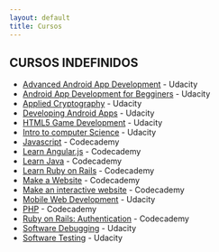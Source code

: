 ```yaml
---
layout: default
title: Cursos
---
```


## CURSOS INDEFINIDOS
* [Advanced Android App Development](https://www.udacity.com/courses/ud855) - Udacity
* [Android App Development for Begginers](https://www.udacity.com/course/android-development-for-beginners--ud837) - Udacity
* [Applied Cryptography](https://www.udacity.com/course/applied-cryptography--cs387) - Udacity
* [Developing Android Apps](https://www.udacity.com/course/developing-android-apps--ud853) - Udacity
* [HTML5 Game Development](https://www.udacity.com/courses/cs255) - Udacity
* [Intro to computer Science](https://www.udacity.com/courses/cs101) - Udacity
* [Javascript](https://www.codecademy.com/learn/javascript) - Codecademy
* [Learn Angular.js](https://www.codecademy.com/learn/learn-angularjs) - Codecademy
* [Learn Java](https://www.codecademy.com/learn/learn-java) - Codecademy
* [Learn Ruby on Rails](https://www.codecademy.com/learn/learn-rails) - Codecademy
* [Make a Website](https://www.codecademy.com/en/skills/make-a-website) - Codecademy
* [Make an interactive website](https://www.codecademy.com/en/skills/make-an-interactive-website) - Codecademy
* [Mobile Web Development](https://www.udacity.com/courses/cs256) - Udacity
* [PHP](https://www.codecademy.com/learn/php) - Codecademy
* [Ruby on Rails: Authentication](https://www.codecademy.com/learn/rails-auth) - Codecademy
* [Software Debugging](https://www.udacity.com/course/software-debugging--cs259) - Udacity
* [Software Testing](https://www.udacity.com/course/software-testing--cs258) - Udacity

